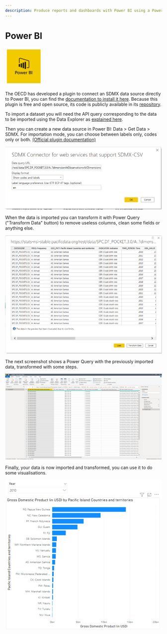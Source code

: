 ```yaml
---
description: Produce reports and dashboards with Power BI using a PowerQuery template
---
```


# Power BI

![](<../../.gitbook/assets/image (50).png>)

The OECD has developed a plugin to connect an SDMX data source directly to Power BI, you can find the [documentation to install it here](https://sis-cc.gitlab.io/sdmx-tools/documentation/using-sdmx-powerbi-connector/installation-instructions/). Because this plugin is free and open source, its code is publicly available in its [repository](https://gitlab.com/sis-cc/sdmx-tools/sdmx-power-bi).

To import a dataset you will need the API query corresponding to the data to be imported using the Data Explorer as [explained here](https://docs.pacificdata.org/dotstat/de#get-api-queries-corresponding-to-the-data-selection).

Then you can create a new data source in Power BI: Data > Get Data > SDMX. For importation mode, you can choose between labels only, codes only or both. [(Official plugin documentation)](https://sis-cc.gitlab.io/sdmx-tools/documentation/using-sdmx-powerbi-connector/how-to-use/)

![Plugin configuration window](<../../.gitbook/assets/image (93).png>)

When the data is imported you can transform it with Power Query ("Transform Data" button) to remove useless columns, clean some fields or anything else.

![Imported Data](<../../.gitbook/assets/image (95).png>)

The next screenshot shows a Power Query with the previously imported data, transformed with some steps.

![Data transformations with Power Query](<../../.gitbook/assets/image (96).png>)

Finally, your data is now imported and transformed, you can use it to do some visualisations.

![Visualisation Example](<../../.gitbook/assets/image (97).png>)
